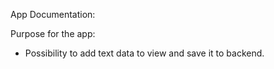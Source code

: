 App Documentation:

Purpose for the app:
- Possibility to add text data to view and save it to backend.


